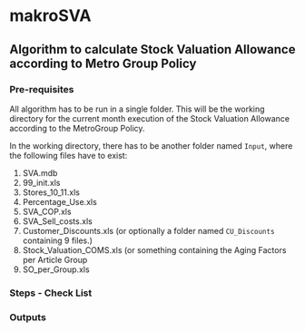 makroSVA
========

## Algorithm to calculate Stock Valuation Allowance according to Metro Group Policy

### Pre-requisites

All algorithm has to be run in a single folder. This will be the working directory for the current month execution of the Stock Valuation Allowance according to the MetroGroup Policy.

In the working directory, there has to be another folder named `Input`, where the following files have to exist: 

1. SVA.mdb
2. 99_init.xls
3. Stores_10_11.xls
4. Percentage_Use.xls
5. SVA_COP.xls
6. SVA_Sell_costs.xls
7. Customer_Discounts.xls (or optionally a folder named `CU_Discounts` containing 9 files.)
8. Stock_Valuation_COMS.xls (or something containing the Aging Factors per Article Group
9. SO_per_Group.xls


### Steps - Check List

### Outputs
